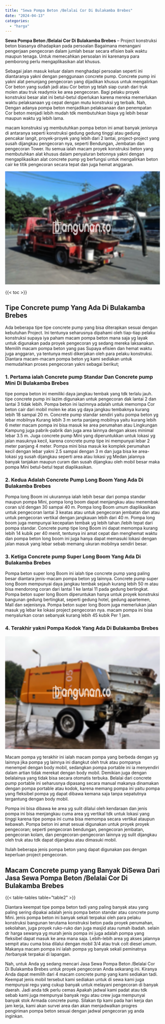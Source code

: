 ```yaml
---
title: "Sewa Pompa Beton /Belalai Cor Di Bulakamba Brebes"
date: "2024-04-13"
categories: 
  - "harga"
---
```


**Sewa Pompa Beton /Belalai Cor Di Bulakamba Brebes** – Project konstruksi beton biasanya dihadapkan pada persoalan Bagaimana menangani pengerjaan pengecoran dalam jumlah besar secara efisien baik waktu maupun tenaga. Untuk memecahkan persoalan ini karenanya para pemborong perlu mengaplikasikan alat khusus.

Sebagai jalan masuk keluar dalam menghadapi persoalan seperti ini diantaranya yakni dengan penggunaan concrete pump. Concrete pump ini yakni alat penunjang pengecoran yang dijadikan khusus untuk mengalirkan Cor beton yang sudah jadi atau Cor beton yg telah siap curah dari truk molen atau truk readymix ke area pengecoran. Bagi pelaku proyek konstruksi besar alat ini betul-betul diperlukan karena mereka memerlukan waktu pelaksanaan yg cepat dengan mutu konstruksi yg terbaik. Nah, Dengan adanya pompa beton menjadikan pelaksanaan dan penempatan Cor beton menjadi lebih mudah tdk membutuhkan biaya yg lebih besar maupun waktu yg lebih lama.

macam konstruksi yg membutuhkan pompa beton ini amat banyak jenisnya di antaranya seperti konstruksi gedung gedung tinggi atau gedung pencakar langit, proyek-proyek yang lebih dari 2 lantai, project-project yang susah dijangkau pengecoran nya, seperti Bendungan, Jembatan dan pengecoran Tower. Itu semua ialah macam proyek konstruksi beton yang membutuhkan alat khusus dalam penyaluran betonnya yakni dengan mengaplikasikan alat concrete pump yg berfungsi untuk mengalirkan beton cair ke titik pengecoran secara tepat dan juga hemat anggaran.

![Sewa Pompa Beton /Belalai Cor Di Bulakamba Brebes](/images/sewa-concrete-pump-03.png)

{{< toc >}}

## Tipe Concrete pump Yang Ada Di Bulakamba Brebes

Ada beberapa tipe tipe concrete pump yang bisa diterapkan sesuai dengan kebutuhan Project. Ini tentunya seharusnya dipahami oleh tiap-tiap pelaku konstruksi supaya iya paham macam pompa beton mana saja yg layak untuk digunakan pada proyek pengecoran yg sedang mereka laksanakan. Memilih macam pompa beton yang pas Supaya efisien dan hemat waktu juga anggaran, ya tentunya mesti dikerjakan oleh para pelaku konstruksi. Diantara macam-macam pompa beton yg kami sediakan untuk memudahkan proses pengecoran yakni sebagai berikut;

### 1\. Pertama ialah Concrete pump Standar Dan Concrete pump Mini Di Bulakamba Brebes

tipe pompa beton ini memiliki daya jangkau tembak yang tdk terlalu jauh. tipe concrete pump ini lazim digunakan untuk pengecoran dak lantai 2 dan lantai 3 tidak lebih. Pompa beton ini lazimnya adalah untuk memompa Cor beton cair dari mobil molen ke atas yg daya jangkau tembaknya kurang lebih 18 sampai 20 m. Concrete pump standar sendiri yaitu pompa beton yg lebar mobilnya Kurang lebih 3 m serta panjang mobilnya yaitu kurang lebih 6 meter macam pompa ini bisa masuk ke area perumahan atau Lingkungan Kampung juga pabrik-pabrik dan juga area lainnya dengan akses minimal lebar 3.5 m. Juga concrete pump Mini yang diperuntukkan untuk lokasi yg jalan masuknya kecil, karena concrete pump tipe ini mempunyai lebar 2 meter panjang 4 meter. Pompa mini bisa masuk ke komplek perumahan kecil dengan lebar yakni 2.5 sampai dengan 3 m dan juga bisa ke area-lokasi yg susah dijangkau seperti area atau lokasi yg Medan jalannya banyak tanjakan maupun curam dan susah dijangkau oleh mobil besar maka pompa Mini betul-betul tepat diaplikasikan.

### 2\. Kedua Adalah Concrete Pump Long Boom Yang Ada Di Bulakamba Brebes

Pompa long Boom ini ukurannya ialah lebih besar dari pompa standar maupun pompa Mini, pompa long boom dapat menjangkau atau menembak coran s/d dengan 30 sampai 40 m. Pompa long Boom umum diaplikasikan untuk pengecoran lantai 3 keatas atau untuk pengecoran jembatan dan atau untuk pengecoran vertikal dengan jangkauan lebih dari 40 m. Pompa long boom juga mempunyai kecepatan tembak yg lebih tahan /lebih tepat dari pompa standar. Concrete pump tipe long Boom ini dapat memompa kurang lebih 14 kubik per 40 menit, tentunya ini amat cepat dan menghemat waktu dan pompa beton long boom ini juga hanya dapat memasuki lokasi dengan jalan masuk yang lebar sebab memang ukuran mobilnya sendiri besar.

### 3\. Ketiga Concrete pump Super Long Boom Yang Ada Di Bulakamba Brebes

Pompa beton super long Boom ini ialah tipe concrete pump yang paling besar diantara jenis-macam pompa beton yg lainnya. Concrete pump super long Boom mempunyai daya jangkau tembak sejauh kurang lebih 50 m atau bisa mendorong coran dari lantai 1 ke lantai 11 pada gedung bertingkat. Pompa beton super long Boom diperuntukan hanya untuk proyek konstruksi bangunan gedung bertingkat, seperti gedung hotel, gedung apartemen, Mall dan sejenisnya. Pompa beton super long Boom juga memerlukan jalan masuk yg lebar ke lokasi project pengecoran nya. macam pompa ini bisa menyalurkan coran sebanyak kurang lebih 45 kubik Per 1 jam.

### 4\. Terakhir yakni Pompa Kodok Yang Ada Di Bulakamba Brebes

![Sewa Pompa Beton /Belalai Cor Di Bulakamba Brebes](/images/sewa-concrete-pump-22.png)

Macam pompa yg terakhir ini ialah macam pompa yang berbeda dengan yg lainnya jika pompa yg lainnya ini diangkut oleh truk atau pompanya menempel dengan body mobil, sedangkan pompa portable ini ia menyendiri dalam artian tidak merekat dengan body mobil. Demikian juga dengan belalainya yang tidak bisa secara otomatis terbuka. Belalai dari concrete pump portable ini seharusnya dipasang secara manual makanya dinamakan dengan pompa portable atau kodok, karena memang pompa ini yaitu pompa yang fleksibel pompa yg dapat dibawa kemana saja tanpa sepatutnya tergantung dengan body mobil.

Pompa ini bisa dibawa ke area yg sulit dilalui oleh kendaraan dan jenis pompa ini bisa menjangkau cuma area yg vertikal tdk untuk lokasi yang tinggi karena tipe pompa ini cuma bisa memompa secara vertikal ataupun kebawah. Pompa beton ini amat sesuai digunakan untuk proyek proyek pengecoran; seperti pengecoran bendungan, pengecoran jembatan, pengecoran kolam, dan pengecoran-pengecoran lainnya yg sulit dijangkau oleh truk atau tdk dapat dijangkau atau dimasuki mobil.

Itulah beberapa jenis pompa beton yang dapat digunakan pas dengan keperluan project pengecoran.

## Macam Concrete pump yang Banyak DiSewa Dari Jasa Sewa Pompa Beton /Belalai Cor Di Bulakamba Brebes

{{< table-tables table="table2" >}}

Diantara keempat tipe pompa beton tadi yang paling banyak atau yang paling sering dipakai adalah jenis pompa beton standar atau concrete pump Mini. jenis pompa beton ini banyak sekali terpakai oleh para pelaku konstruksi bangunan terutama konstruksi beton pada proyek perumahan, sekolahan, juga proyek ruko-ruko dan juga masjid atau rumah ibadah. selain dr harga sewanya yg murah jenis pompa ini juga adalah pompa yang fleksibel dapat masuk ke area mana saja. Lebih-lebih area yg akses jalannya sempit atau cuma bisa dilalui dengan mobil 3/4 atau truk colt diesel umum. Makanya macam pompa ini ialah pompa yg banyak sekali peminatnya /terbanyak terpakai di lapangan.

Nah, untuk Anda yg sedang mencari Jasa Sewa Pompa Beton /Belalai Cor Di Bulakamba Brebes untuk proyek pengecoran Anda sekarang ini. Kiranya Anda dapat memilih dari 4 macam concrete pump yang kami sediakan tadi. Keempat jenis mobil tersebut kami sediakan untuk di sewa kami juga mempunyai regu yang cukup banyak untuk melayani pengecoran di banyak daerah. Jadi anda tdk perlu cemas Apakah jadwal kami padat atau tdk sebab kami juga mempunyai banyak regu atau crew juga mempunyai banyak stok Armada concrete pump. Silakan tlp kami pada hari kerja dan jam kerja, kami akan survei area dan akan menjadwalkan progres pengiriman pompa beton sesuai dengan jadwal pengecoran yg anda inginkan.
